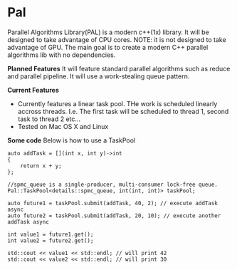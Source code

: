 # Pal
Parallel Algorithms Library(PAL) is a modern c++(1x) library. It will be designed to take advantage of CPU cores.
NOTE: it is not designed to take advantage of GPU.
The main goal is to create a modern C++ parallel algorithms lib with no dependencies.


**Planned Features**
It will feature standard parallel algorithms such as reduce and parallel pipeline.  It will use a work-stealing queue pattern.

**Current Features**
* Currently features a linear task pool.  THe work is scheduled linearly accross threads.  I.e.  The first task will be scheduled to thread 1, second task to thread 2 etc...
* Tested on Mac OS X and Linux

**Some code**
Below is how to use a TaskPool

    auto addTask = [](int x, int y)->int
    {
        return x + y;
    };
    
    //spmc_queue is a single-producer, multi-consumer lock-free queue.
    Pal::TaskPool<details::spmc_queue, int(int, int)> taskPool;
    
    auto future1 = taskPool.submit(addTask, 40, 2); // execute addTask async
    auto future2 = taskPool.submit(addTask, 20, 10); // execute another addTask async
    
    int value1 = future1.get();
    int value2 = future2.get();
    
    std::cout << value1 << std::endl; // will print 42
    std::cout << value2 << std::endl; // will print 30
    
    
